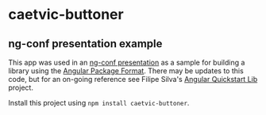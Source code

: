 # caetvic-buttoner
## ng-conf presentation example

This app was used in an [ng-conf presentation](https://www.youtube.com/watch?v=unICbsPGFIA) as a sample for building a library using the [Angular Package Format](https://goo.gl/AMOU5G). There may be updates to this code, but for an on-going reference see Filipe Silva's [Angular Quickstart Lib](https://github.com/filipesilva/angular-quickstart-lib) project.

Install this project using `npm install caetvic-buttoner`.